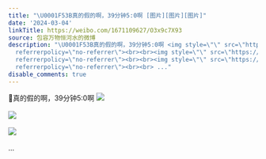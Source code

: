 ```yaml
---
title: "\U0001F53B真的假的啊，39分钟5:0啊 [图片][图片][图片]"
date: '2024-03-04'
linkTitle: https://weibo.com/1671109627/O3x9c7X93
source: 包容万物恒河水的微博
description: "\U0001F53B真的假的啊，39分钟5:0啊 <img style=\"\" src=\"https://tvax4.sinaimg.cn/large/639b1bfbgy1hnfmo5hn8gj20zu1n844d.jpg\"
  referrerpolicy=\"no-referrer\"><br><br><img style=\"\" src=\"https://tvax1.sinaimg.cn/large/639b1bfbgy1hnfmphmpo7j21fq0t078m.jpg\"
  referrerpolicy=\"no-referrer\"><br><br><img style=\"\" src=\"https://tvax2.sinaimg.cn/large/639b1bfbgy1hnfmph984yj21kw1kw4dh.jpg\"
  referrerpolicy=\"no-referrer\"><br><br> ..."
disable_comments: true
---
```

🔻真的假的啊，39分钟5:0啊 <img style="" src="https://tvax4.sinaimg.cn/large/639b1bfbgy1hnfmo5hn8gj20zu1n844d.jpg" referrerpolicy="no-referrer"><br><br><img style="" src="https://tvax1.sinaimg.cn/large/639b1bfbgy1hnfmphmpo7j21fq0t078m.jpg" referrerpolicy="no-referrer"><br><br><img style="" src="https://tvax2.sinaimg.cn/large/639b1bfbgy1hnfmph984yj21kw1kw4dh.jpg" referrerpolicy="no-referrer"><br><br> ...